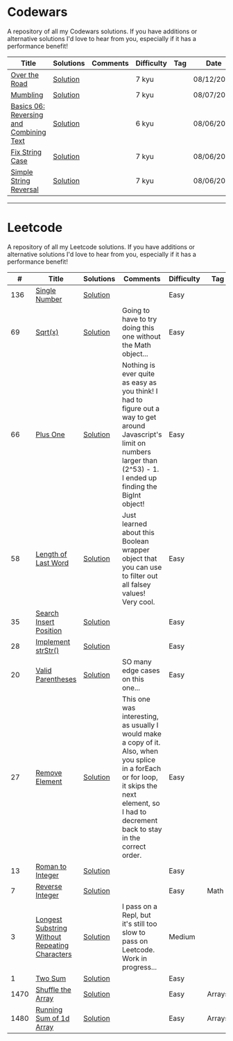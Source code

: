 # Codewars

A repository of all my Codewars solutions.  If you have additions or alternative solutions I'd love to hear from you, especially if it has a performance benefit!

|      Title     |   Solutions   | Comments  | Difficulty  | Tag  | Date                 
|----------------|---------------|--------|-------------|-------------|---------
|[Over the Road](https://www.codewars.com/kata/5f0ed36164f2bc00283aed07/train/javascript)|[Solution](./javascript-solutions/codewars/over-the-road.js) ||7 kyu||08/12/2020|
|[Mumbling](https://www.codewars.com/kata/5667e8f4e3f572a8f2000039/javascript)|[Solution](./javascript-solutions/codewars/mumbling.js) ||7 kyu||08/07/2020|
|[Basics 06: Reversing and Combining Text](https://www.codewars.com/kata/56b861671d36bb0aa8000819/solutions/javascript/)|[Solution](./javascript-solutions/codewars/reversing-and-combining-text.js) ||6 kyu||08/06/2020|
|[Fix String Case](https://www.codewars.com/kata/5b180e9fedaa564a7000009a/train/javascript)|[Solution](./javascript-solutions/codewars/fix-string-case.js) ||7 kyu||08/06/2020|
|[Simple String Reversal](https://www.codewars.com/kata/5a71939d373c2e634200008e/train/javascript)|[Solution](./javascript-solutions/codewars/simple-string-reversal.js) ||7 kyu||08/06/2020|

---------------------------------------------------------------------------------------------------------------------------------------------------------

# Leetcode

A repository of all my Leetcode solutions.  If you have additions or alternative solutions I'd love to hear from you, especially if it has a performance benefit!

|  #  |      Title     |   Solutions   | Comments  | Difficulty  | Tag  | Date                 
|-----|----------------|---------------|--------|-------------|-------------|---------
|136|[Single Number](https://leetcode.com/problems/single-number/)|[Solution](./javascript-solutions/leetcode/single-number.js) ||Easy||08/05/2020|
|69|[Sqrt(x)](https://leetcode.com/problems/sqrtx/)|[Solution](./javascript-solutions/leetcode/sqrtx.js) |Going to have to try doing this one without the Math object...|Easy||07/30/2020|
|66|[Plus One](https://leetcode.com/problems/plus-one/)|[Solution](./javascript-solutions/leetcode/plus-one.js) |Nothing is ever quite as easy as you think! I had to figure out a way to get around Javascript's limit on numbers larger than (2^53) - 1. I ended up finding the BigInt object!|Easy||07/29/2020|
|58|[Length of Last Word](https://leetcode.com/problems/length-of-last-word/)|[Solution](./javascript-solutions/leetcode/length-of-last-word.js) |Just learned about this Boolean wrapper object that you can use to filter out all falsey values! Very cool. |Easy||07/28/2020|
|35|[Search Insert Position](https://leetcode.com/problems/search-insert-position/)|[Solution](./javascript-solutions/leetcode/search-insert-position.js) ||Easy||07/28/2020|
|28|[Implement strStr()](https://leetcode.com/problems/implement-strstr/)|[Solution](./javascript-solutions/leetcode/implement-strstr.js) ||Easy||07/27/2020|
|20|[Valid Parentheses](https://leetcode.com/problems/valid-parentheses/)|[Solution](./javascript-solutions/leetcode/valid-parentheses.js) |SO many edge cases on this one...|Easy||07/27/2020|
|27|[Remove Element](https://leetcode.com/problems/remove-element/)|[Solution](./javascript-solutions/leetcode/remove-element.js) |This one was interesting, as usually I would make a copy of it.  Also, when you splice in a forEach or for loop, it skips the next element, so I had to decrement back to stay in the correct order. |Easy||07/24/2020|
|13|[Roman to Integer](https://leetcode.com/problems/roman-to-integer/)|[Solution](./javascript-solutions/leetcode/roman-to-integer.js) | |Easy||07/23/2020|
|7|[Reverse Integer](https://leetcode.com/problems/reverse-integer/)|[Solution](./javascript-solutions/leetcode/reverse-integer.js) | |Easy|Math|07/23/2020|
|3|[Longest Substring Without Repeating Characters](https://leetcode.com/problems/longest-substring-without-repeating-characters/)|[Solution](./javascript-solutions/leetcode/longest-substring-without-repeat.js) |I pass on a Repl, but it's still too slow to pass on Leetcode. Work in progress...|Medium||07/22/2020|
|1|[Two Sum](https://leetcode.com/problems/two-sum/)|[Solution](./javascript-solutions/leetcode/two-sum.js) | |Easy||07/22/2020|
|1470|[Shuffle the Array](https://leetcode.com/problems/shuffle-the-array/)|[Solution](./javascript-solutions/leetcode/shuffle-the-array.js) | |Easy|Arrays|07/21/2020|
|1480|[Running Sum of 1d Array](https://leetcode.com/problems/running-sum-of-1d-array//)|[Solution](./javascript-solutions/leetcode/running-sum-of-1d-array.js) | |Easy|Arrays|07/21/2020|








